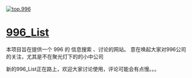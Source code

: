 [![top.996](https://img.shields.io/badge/link-top.996-red.svg)](https://github.com/top996/top.996)

# [996_List](https://fengt-t.github.io/996_list/)

本项目旨在提供一个 996 的 信息搜索 、讨论的网站。
意在唤起大家对996公司的关注，尤其是不在聚光灯下的的小中公司

新的996_List正在路上，欢迎大家讨论使用，评论可能会有点慢。。。

